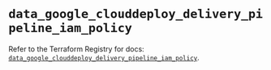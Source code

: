 # `data_google_clouddeploy_delivery_pipeline_iam_policy`

Refer to the Terraform Registry for docs: [`data_google_clouddeploy_delivery_pipeline_iam_policy`](https://registry.terraform.io/providers/hashicorp/google/5.24.0/docs/data-sources/clouddeploy_delivery_pipeline_iam_policy).
